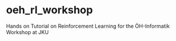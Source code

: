 # oeh_rl_workshop
Hands on Tutorial on Reinforcement Learning for the ÖH-Informatik Workshop at JKU
